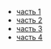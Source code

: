 * [часть 1](text2vector_1.html)
* [часть 2](text2vector_2.html)
* [часть 3](text2vector_3.html)
* [часть 4](text2vector_4.html)